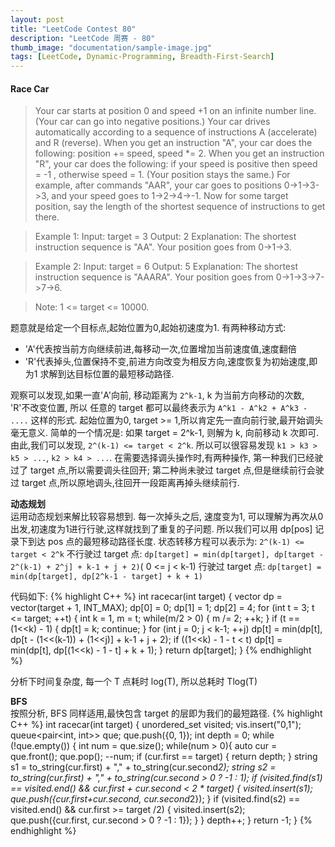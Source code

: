 ```yaml
---
layout: post
title: "LeetCode Contest 80"
description: "LeetCode 周赛 - 80"
thumb_image: "documentation/sample-image.jpg"
tags: [LeetCode, Dynamic-Programming, Breadth-First-Search]
---
```


#### **Race Car**


>Your car starts at position 0 and speed +1 on an infinite number line.  
(Your car can go into negative positions.)
Your car drives automatically according to a sequence of instructions A (accelerate) and R (reverse).
When you get an instruction "A", your car does the following: position += speed, speed *= 2.
When you get an instruction "R", your car does the following: if your speed is positive then speed = -1 , otherwise speed = 1.  (Your position stays the same.)
For example, after commands "AAR", your car goes to positions 0->1->3->3, and your speed goes to 1->2->4->-1.
Now for some target position, say the length of the shortest sequence of instructions to get there.

>Example 1:
Input:
target = 3
Output: 2
Explanation:
The shortest instruction sequence is "AA".
Your position goes from 0->1->3.

>Example 2:
Input:
target = 6
Output: 5
Explanation:
The shortest instruction sequence is "AAARA".
Your position goes from 0->1->3->7->7->6.

>Note:
    1 <= target <= 10000.


题意就是给定一个目标点,起始位置为0,起始初速度为1. 有两种移动方式:
- 'A'代表按当前方向继续前进,每移动一次,位置增加当前速度值,速度翻倍
- 'R'代表掉头,位置保持不变,前进方向改变为相反方向,速度恢复为初始速度,即为1
求解到达目标位置的最短移动路径.

观察可以发现,如果一直'A'向前, 移动距离为 `2^k-1`, k 为当前方向移动的次数, 'R'不改变位置, 所以
任意的 target 都可以最终表示为 `A^k1 - A^k2 + A^k3 - ....` 这样的形式.
起始位置为0, target >= 1,所以肯定先一直向前行驶,最开始调头毫无意义.
简单的一个情况是: 如果 target = 2^k-1, 则解为 k, 向前移动 k 次即可.
由此,我们可以发现, `2^(k-1) <= target < 2^k`.
所以可以很容易发现 `k1 > k3 > k5 > ...`, `k2 > k4 > ...`.
在需要选择调头操作时,有两种操作, 第一种我们已经驶过了 target 点,所以需要调头往回开; 第二种尚未驶过 target 点,但是继续前行会驶过 target 点,所以原地调头,往回开一段距离再掉头继续前行.


**动态规划**   
运用动态规划来解比较容易想到. 每一次掉头之后, 速度变为1, 可以理解为再次从0出发,初速度为1进行行驶,这样就找到了重复的子问题. 所以我们可以用 dp[pos] 记录下到达 pos 点的最短移动路径长度.
状态转移方程可以表示为:
`2^(k-1) <= target < 2^k`
不行驶过 target 点:
`dp[target] = min(dp[target], dp[target - 2^(k-1) + 2^j] + k-1 + j + 2)`( 0 <= j < k-1)
行驶过 target 点:
`dp[target] = min(dp[target], dp[2^k-1 - target] + k + 1)`

代码如下:
{% highlight C++ %}
int racecar(int target) {
    vector<int> dp = vector<int>(target + 1, INT_MAX);
    dp[0] = 0; dp[1] = 1; dp[2] = 4;
    for (int t = 3; t <= target; ++t) {
        int k = 1, m = t;
        while(m/2 > 0) { m /= 2; ++k; }
        if (t == (1<<k) - 1) {
            dp[t] = k;
            continue;
        }
        for (int j = 0; j < k-1; ++j)
            dp[t] = min(dp[t], dp[t - (1<<(k-1)) + (1<<j)] + k-1 + j + 2);
        if ((1<<k) - 1 - t < t)
            dp[t] = min(dp[t], dp[(1<<k) - 1 - t] + k + 1);
    }
    return dp[target];
}
{% endhighlight %}

分析下时间复杂度, 每一个 T 点耗时 log(T), 所以总耗时 Tlog(T)

**BFS**   
按照分析, BFS 同样适用,最快包含 target 的层即为我们的最短路径.
{% highlight C++ %}
int racecar(int target) {
    unordered_set<string> visited;
    vis.insert("0,1");
    queue<pair<int, int>> que;
    que.push({0, 1});
    int depth = 0;
    while (!que.empty()) {
        int num = que.size();
        while(num > 0){
            auto cur = que.front();
            que.pop();
            --num;
            if (cur.first == target) {
                return depth;
            }
            string s1 = to_string(cur.first) + "," + to_string(cur.second*2);
            string s2 = to_string(cur.first) + "," + to_string(cur.second > 0 ? -1 : 1);
            if (visited.find(s1) == visited.end() && cur.first + cur.second < 2 * target) {
                visited.insert(s1);
                que.push({cur.first+cur.second, cur.second*2});
            }
            if (visited.find(s2) == visited.end() && cur.first >= target /2) {
                visited.insert(s2);
                que.push({cur.first, cur.second > 0 ? -1 : 1});
            }
        }
        depth++;
    }
    return -1;
}
{% endhighlight %}
